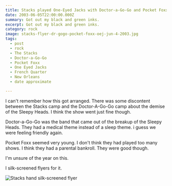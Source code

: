```yaml
---
title: Stacks played One-Eyed Jacks with Doctor-a-Go-Go and Pocket Foxx.
date: 2003-06-05T22:00:00.000Z
summary: Got out my black and green inks.
excerpt: Got out my black and green inks.
category: rock
image: stacks-flyer-dr-gogo-pocket-foxx-oej-jun-4-2003.jpg
tags:
  - post 
  - rock
  - The Stacks
  - Doctor-a-Go-Go
  - Pocket Foxx
  - One Eyed Jacks
  - French Quarter
  - New Orleans
  - date approximate

---
```


I can't remember how this got arranged. There was some discontent between the Stacks camp and the Doctor-A-Go-Go camp about the demise of the Sleepy Heads. I think the show went just fine though.

Doctor-a-Go-Go was the band that came out of the breakup of the Sleepy Heads. They had a medical theme instead of a sleep theme. i guess we were feeling friendly again.

Pocket Foxx seemed very young. I don't think they had played too many shows. I think they had a parental bankroll. They were good though.

I'm unsure of the year on this.

I silk-screened flyers for it.

![Stacks hand silk-screened flyer](/static/images/stacks-flyer-dr-gogo-pocket-foxx-oej-jun-4-2003.jpg "Stacks hand silk-screened flyer")

